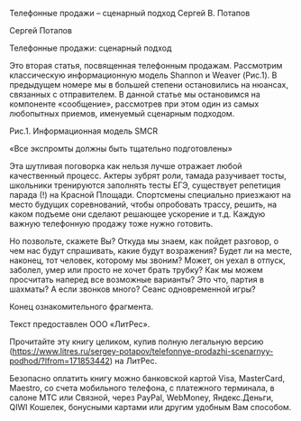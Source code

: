 Телефонные продажи – сценарный подход Сергей В. Потапов

Сергей Потапов

Телефонные продажи: сценарный подход

Это вторая статья, посвященная телефонным продажам. Рассмотрим
классическую информационную модель Shannon и Weaver (Рис.1). В
предыдущем номере мы в большей степени остановились на нюансах,
связанных с отправителем. В данной статье мы остановимся на компоненте
«сообщение», рассмотрев при этом один из самых любопытных приемов,
именуемый сценарным подходом.

Рис.1. Информационная модель SMCR

«Все экспромты должны быть тщательно подготовлены»

Эта шутливая поговорка как нельзя лучше отражает любой качественный
процесс. Актеры зубрят роли, тамада разучивает тосты, школьники
тренируются заполнять тесты ЕГЭ, существует репетиция парада (!) на
Красной Площади. Спортсмены специально приезжают на место будущих
соревнований, чтобы опробовать трассу, решить, на каком подъеме они
сделают решающее ускорение и т.д. Каждую важную телефонную продажу тоже
нужно готовить.

Но позвольте, скажете Вы? Откуда мы знаем, как пойдет разговор, о чем
нас будут спрашивать, какие будут возражения? Будет ли на месте,
наконец, тот человек, которому мы звоним? Может, он уехал в отпуск,
заболел, умер или просто не хочет брать трубку? Как мы можем просчитать
наперед все возможные варианты? Это что, партия в шахматы? А если
звонков много? Сеанс одновременной игры?

Конец ознакомительного фрагмента.

Текст предоставлен ООО «ЛитРес».

Прочитайте эту книгу целиком, купив полную легальную версию
(https://www.litres.ru/sergey-potapov/telefonnye-prodazhi-scenarnyy-podhod/?lfrom=171853442)
на ЛитРес.

Безопасно оплатить книгу можно банковской картой Visa, MasterCard,
Maestro, со счета мобильного телефона, с платежного терминала, в салоне
МТС или Связной, через PayPal, WebMoney, Яндекс.Деньги, QIWI Кошелек,
бонусными картами или другим удобным Вам способом.
